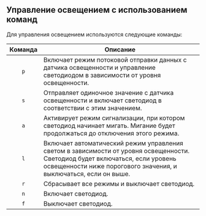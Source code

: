 ## Управление освещением с использованием команд

Для управления освещением используются следующие команды:


| Команда | Описание                                       |
| :-------: | ---------------------------------------------- |
| `p`     | Включает режим потоковой отправки данных с датчика освещенности и управление светодиодом в зависимости от уровня освещенности. |
| `s`     | Отправляет одиночное значение с датчика освещенности и включает светодиод в соответствии с этим значением. |
| `a`     | Активирует режим сигнализации, при котором светодиод начинает мигать. Мигание будет продолжаться до отключения этого режима. |
| `l`     | Включает автоматический режим управления светом в зависимости от уровня освещенности. Светодиод будет включаться, если уровень освещенности ниже порогового значения, и выключаться, если он выше. |
| `r`     | Сбрасывает все режимы и выключает светодиод.    |
| `n`     | Включает светодиод.                             |
| `f`     | Выключает светодиод.                            |